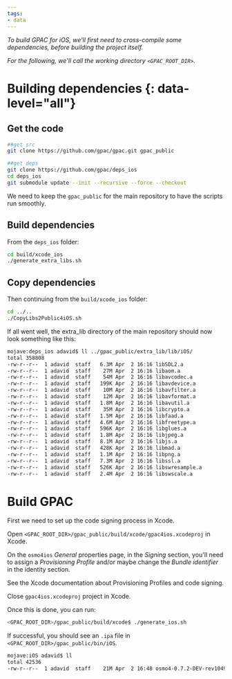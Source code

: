 ```yaml
---
tags:
- data
---
```




_To build GPAC for iOS, we'll first need to cross-compile some dependencies, before building the project itself._ 

_For the following, we'll call the working directory `<GPAC_ROOT_DIR>`._


# Building dependencies {: data-level="all"}

## Get the code

```bash
##get src
git clone https://github.com/gpac/gpac.git gpac_public

##get deps
git clone https://github.com/gpac/deps_ios
cd deps_ios
git submodule update --init --recursive --force --checkout
```

We need to keep the `gpac_public` for the main repository to have the scripts run smoothly.


## Build dependencies

From the `deps_ios` folder:

```bash
cd build/xcode_ios
./generate_extra_libs.sh
```

## Copy dependencies

Then continuing from the `build/xcode_ios` folder:

```bash
cd ../..
./CopyLibs2Public4iOS.sh
```

If all went well, the extra_lib directory of the main repository should now look something like this: 

```bash
mojave:deps_ios adavid$ ll ../gpac_public/extra_lib/lib/iOS/
total 358808
-rw-r--r--  1 adavid  staff   6.3M Apr  2 16:16 libSDL2.a
-rw-r--r--  1 adavid  staff    27M Apr  2 16:16 libaom.a
-rw-r--r--  1 adavid  staff    54M Apr  2 16:16 libavcodec.a
-rw-r--r--  1 adavid  staff   199K Apr  2 16:16 libavdevice.a
-rw-r--r--  1 adavid  staff    10M Apr  2 16:16 libavfilter.a
-rw-r--r--  1 adavid  staff    12M Apr  2 16:16 libavformat.a
-rw-r--r--  1 adavid  staff   1.8M Apr  2 16:16 libavutil.a
-rw-r--r--  1 adavid  staff    35M Apr  2 16:16 libcrypto.a
-rw-r--r--  1 adavid  staff   1.5M Apr  2 16:16 libfaad.a
-rw-r--r--  1 adavid  staff   4.6M Apr  2 16:16 libfreetype.a
-rw-r--r--  1 adavid  staff   596K Apr  2 16:16 libglues.a
-rw-r--r--  1 adavid  staff   1.8M Apr  2 16:16 libjpeg.a
-rw-r--r--  1 adavid  staff   8.1M Apr  2 16:16 libjs.a
-rw-r--r--  1 adavid  staff   428K Apr  2 16:16 libmad.a
-rw-r--r--  1 adavid  staff   1.1M Apr  2 16:16 libpng.a
-rw-r--r--  1 adavid  staff   7.3M Apr  2 16:16 libssl.a
-rw-r--r--  1 adavid  staff   526K Apr  2 16:16 libswresample.a
-rw-r--r--  1 adavid  staff   2.4M Apr  2 16:16 libswscale.a
```

# Build GPAC

First we need to set up the code signing process in Xcode. 

Open `<GPAC_ROOT_DIR>/gpac_public/build/xcode/gpac4ios.xcodeproj` in Xcode.

On the `osmo4ios` _General_ properties page, in the _Signing_ section, you'll need to assign a _Provisioning Profile_ and/or maybe change the _Bundle identifier_ in the identity section.

See the Xcode documentation about Provisioning Profiles and code signing. 

Close `gpac4ios.xcodeproj` project in Xcode.

Once this is done, you can run:

```bash
<GPAC_ROOT_DIR>/gpac_public/build/xcode$ ./generate_ios.sh
```

If successful, you should see an `.ipa` file in `<GPAC_ROOT_DIR>/gpac_public/bin/iOS`.

```bash
mojave:iOS adavid$ ll
total 42536
-rw-r--r--  1 adavid  staff    21M Apr  2 16:48 osmo4-0.7.2-DEV-rev1049-g51dadae6c-master-ios.ipa
```
